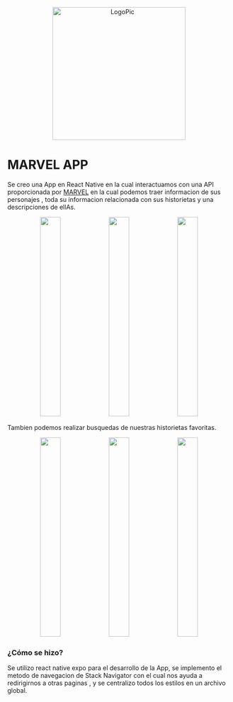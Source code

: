  <p align='center'>
  <img alt='LogoPic' src='https://reactnative.dev/img/header_logo.svg'   width='300px' height='300px' />
</p>

# MARVEL APP

Se creo una App en React Native en la cual interactuamos con una API proporcionada por <a href="https://www.marvel.com" target="_blank">MARVEL</a> en la cual podemos traer 
informacion de sus personajes , toda su informacion relacionada con sus historietas y una descripciones de ellAs.


<p align="center">
<img  src="https://user-images.githubusercontent.com/76981775/131618702-19460633-794e-4a5d-9372-04178effb37b.png" width="30%" height='450px'>
<img  src="https://user-images.githubusercontent.com/76981775/131618760-77c810d7-84aa-4311-affa-a904c7185bf0.png" width="30%" height='450px'>
<img  src="https://user-images.githubusercontent.com/76981775/131618828-eeed9522-3983-4e49-8eff-6339a3d18e86.png" width="30%" height='450px'>
</p>

Tambien podemos realizar busquedas de nuestras historietas favoritas.

<p align="center">
<img  src="https://user-images.githubusercontent.com/76981775/131618957-a23faf40-567b-4c1d-b8e1-20fea1b83b84.png" width="30%" height='450px'>
<img  src="https://user-images.githubusercontent.com/76981775/131618874-6ec9e8e4-a0c8-43ee-a71f-1651906b741b.png" width="30%" height='450px'>
<img  src="https://user-images.githubusercontent.com/76981775/131619036-96dcbb04-c499-4eef-8a0b-5532af5be8d1.png" width="30%" height='450px'>
</p>

### ¿Cómo se hizo?

Se utilizo react native expo para el desarrollo de la App, se implemento el metodo de navegacion de Stack Navigator con el cual nos ayuda a redirigirnos a otras paginas , y se centralizo todos los estilos en un archivo global.


